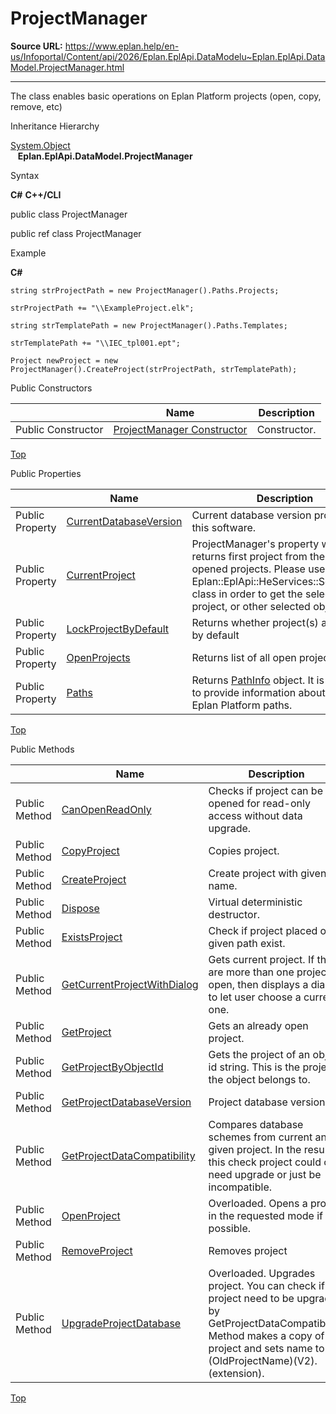 # ProjectManager

**Source URL:** https://www.eplan.help/en-us/Infoportal/Content/api/2026/Eplan.EplApi.DataModelu~Eplan.EplApi.DataModel.ProjectManager.html

---

The class enables basic operations on Eplan Platform projects (open, copy, remove, etc)

Inheritance Hierarchy

[System.Object](#)  
   **Eplan.EplApi.DataModel.ProjectManager**

Syntax

**C#**
**C++/CLI**


public class ProjectManager

public ref class ProjectManager


Example

**C#**

```
string strProjectPath = new ProjectManager().Paths.Projects;

strProjectPath += "\\ExampleProject.elk";

string strTemplatePath = new ProjectManager().Paths.Templates;

strTemplatePath += "\\IEC_tpl001.ept";

Project newProject = new ProjectManager().CreateProject(strProjectPath, strTemplatePath);
```

Public Constructors

|  | Name | Description |
| --- | --- | --- |
| Public Constructor | [ProjectManager Constructor](Eplan.EplApi.DataModelu~Eplan.EplApi.DataModel.ProjectManager~_ctor.html) | Constructor. |

[Top](#top)

Public Properties

|  | Name | Description |
| --- | --- | --- |
| Public Property | [CurrentDatabaseVersion](Eplan.EplApi.DataModelu~Eplan.EplApi.DataModel.ProjectManager~CurrentDatabaseVersion.html) | Current database version provided by this software. |
| Public Property | [CurrentProject](Eplan.EplApi.DataModelu~Eplan.EplApi.DataModel.ProjectManager~CurrentProject.html) | ProjectManager's property which returns first project from the list of opened projects. Please use Eplan::EplApi::HeServices::SelectionSet class in order to get the selected project, or other selected objects. |
| Public Property | [LockProjectByDefault](Eplan.EplApi.DataModelu~Eplan.EplApi.DataModel.ProjectManager~LockProjectByDefault.html) | Returns whether project(s) are locked by default |
| Public Property | [OpenProjects](Eplan.EplApi.DataModelu~Eplan.EplApi.DataModel.ProjectManager~OpenProjects.html) | Returns list of all open projects. |
| Public Property | [Paths](Eplan.EplApi.DataModelu~Eplan.EplApi.DataModel.ProjectManager~Paths.html) | Returns [PathInfo](Eplan.EplApi.DataModelu~Eplan.EplApi.DataModel.PathInfo.html) object. It is intended to provide information about default Eplan Platform paths. |

[Top](#top)

Public Methods

|  | Name | Description |
| --- | --- | --- |
| Public Method | [CanOpenReadOnly](Eplan.EplApi.DataModelu~Eplan.EplApi.DataModel.ProjectManager~CanOpenReadOnly.html) | Checks if project can be opened for read-only access without data upgrade. |
| Public Method | [CopyProject](Eplan.EplApi.DataModelu~Eplan.EplApi.DataModel.ProjectManager~CopyProject.html) | Copies project. |
| Public Method | [CreateProject](Eplan.EplApi.DataModelu~Eplan.EplApi.DataModel.ProjectManager~CreateProject.html) | Create project with given name. |
| Public Method | [Dispose](Eplan.EplApi.DataModelu~Eplan.EplApi.DataModel.ProjectManager~Dispose().html) | Virtual deterministic destructor. |
| Public Method | [ExistsProject](Eplan.EplApi.DataModelu~Eplan.EplApi.DataModel.ProjectManager~ExistsProject.html) | Check if project placed on given path exist. |
| Public Method | [GetCurrentProjectWithDialog](Eplan.EplApi.DataModelu~Eplan.EplApi.DataModel.ProjectManager~GetCurrentProjectWithDialog.html) | Gets current project. If there are more than one project open, then displays a dialog to let user choose a current one. |
| Public Method | [GetProject](Eplan.EplApi.DataModelu~Eplan.EplApi.DataModel.ProjectManager~GetProject.html) | Gets an already open project. |
| Public Method | [GetProjectByObjectId](Eplan.EplApi.DataModelu~Eplan.EplApi.DataModel.ProjectManager~GetProjectByObjectId.html) | Gets the project of an object id string. This is the project the object belongs to. |
| Public Method | [GetProjectDatabaseVersion](Eplan.EplApi.DataModelu~Eplan.EplApi.DataModel.ProjectManager~GetProjectDatabaseVersion.html) | Project database version. |
| Public Method | [GetProjectDataCompatibility](Eplan.EplApi.DataModelu~Eplan.EplApi.DataModel.ProjectManager~GetProjectDataCompatibility.html) | Compares database schemes from current and given project. In the result of this check project could ok , need upgrade or just be incompatible. |
| Public Method | [OpenProject](Eplan.EplApi.DataModelu~Eplan.EplApi.DataModel.ProjectManager~OpenProject.html) | Overloaded. Opens a project in the requested mode if possible. |
| Public Method | [RemoveProject](Eplan.EplApi.DataModelu~Eplan.EplApi.DataModel.ProjectManager~RemoveProject.html) | Removes project |
| Public Method | [UpgradeProjectDatabase](Eplan.EplApi.DataModelu~Eplan.EplApi.DataModel.ProjectManager~UpgradeProjectDatabase.html) | Overloaded. Upgrades project. You can check if project need to be upgrade by GetProjectDataCompatibility. Method makes a copy of old project and sets name to (OldProjectName)(V2).(extension). |

[Top](#top)
